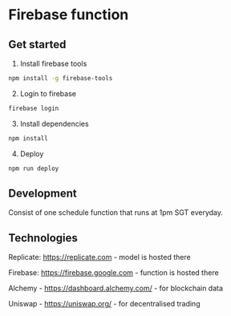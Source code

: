# Firebase function

## Get started

1. Install firebase tools

```bash
npm install -g firebase-tools
```

2. Login to firebase

```bash
firebase login
```

3. Install dependencies

```bash
npm install
```

4. Deploy

```bash
npm run deploy
```

## Development

Consist of one schedule function that runs at 1pm SGT everyday.

## Technologies

Replicate: https://replicate.com - model is hosted there

Firebase: https://firebase.google.com - function is hosted there

Alchemy - https://dashboard.alchemy.com/ - for blockchain data

Uniswap - https://uniswap.org/ - for decentralised trading
